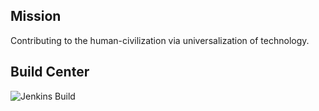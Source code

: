 ## Mission
Contributing to the human-civilization via universalization of technology.
## Build Center
![Jenkins Build](https://img.shields.io/jenkins/build?jobUrl=https%3A%2F%2Fjenkins-jdk17.onrender.com%2Fjob%2Fsilverocks)

